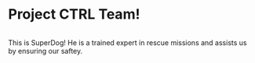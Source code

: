 <html>
  <head>
  <h1>Project CTRL Team!</h1>
  </head>
  <body>
<img href="http://www.fillster.com/myspace-pictures/" target="_blank" style=float:left">
    <p style="float:right">This is SuperDog! He is a trained expert in rescue missions and assists us by ensuring our saftey.</p>
  </body>
</html>
